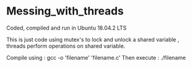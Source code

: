 # Messing_with_threads

Coded, compiled and run in Ubuntu 18.04.2 LTS

This is just code using mutex's to lock and unlock a shared variable , threads perform operations on shared variable.

Compile using : gcc -o 'filename' 'filename.c'
Then execute : ./filename
